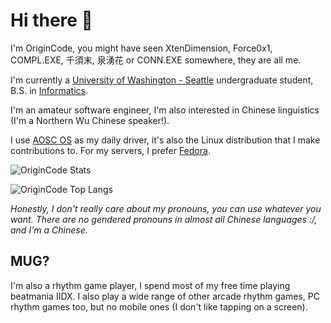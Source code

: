 # Hi there 👋

I'm OriginCode, you might have seen XtenDimension, Force0x1, COMPL.EXE, 千須末, 泉湧花 or CONN.EXE somewhere, they are all me.

I'm currently a [University of Washington - Seattle](https://www.washington.edu) undergraduate student, B.S. in [Informatics](https://ischool.uw.edu/).

I'm an amateur software engineer, I'm also interested in Chinese linguistics (I'm a Northern Wu Chinese speaker!).

I use [AOSC OS](https://aosc.io) as my daily driver, it's also the Linux distribution that I make contributions to. For my servers, I prefer [Fedora](https://fedoraproject.org/).

![OriginCode Stats](https://github-readme-stats.vercel.app/api?username=OriginCode&show_icons=true&theme=dark)

![OriginCode Top Langs](https://github-readme-stats.vercel.app/api/top-langs/?username=OriginCode&exclude_repo=dotfiles&layout=compact&theme=dark)

_Honestly, I don't really care about my pronouns, you can use whatever you want. There are no gendered pronouns in almost all Chinese languages :/, and I'm a Chinese._

## MUG?

I'm also a rhythm game player, I spend most of my free time playing beatmania IIDX. I also play a wide range of other arcade rhythm games, PC rhythm games too, but no mobile ones (I don't like tapping on a screen).
